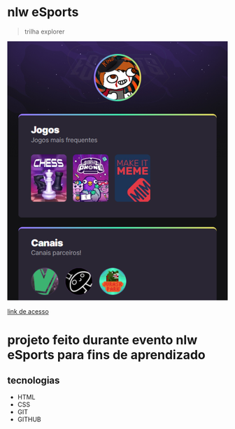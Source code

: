 # nlw eSports  

> trilha explorer

![preview](./.github/pudimo.github.io_nlw-project-VSC_.png)

[link de acesso](https://pudimo.github.io/nlw-project-VSC/)

# projeto feito durante evento nlw eSports para fins de aprendizado

##  tecnologias
- HTML
- CSS
- GIT
- GITHUB